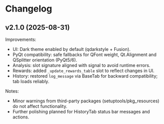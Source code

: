 # Changelog

## v2.1.0 (2025-08-31)

Improvements:

- UI: Dark theme enabled by default (qdarkstyle + Fusion).
- PyQt compatibility: safe fallbacks for QFont weight, Qt.Alignment and QSplitter orientation (PyQt5/6).
- Analysis: slot signature aligned with signal to avoid runtime errors.
- Rewards: added `_update_rewards_table` slot to reflect changes in UI.
- History: restored `log_message` via BaseTab for backward compatibility; tab loads reliably.

Notes:

- Minor warnings from third-party packages (setuptools/pkg_resources) do not affect functionality.
- Further polishing planned for HistoryTab status bar messages and actions.
